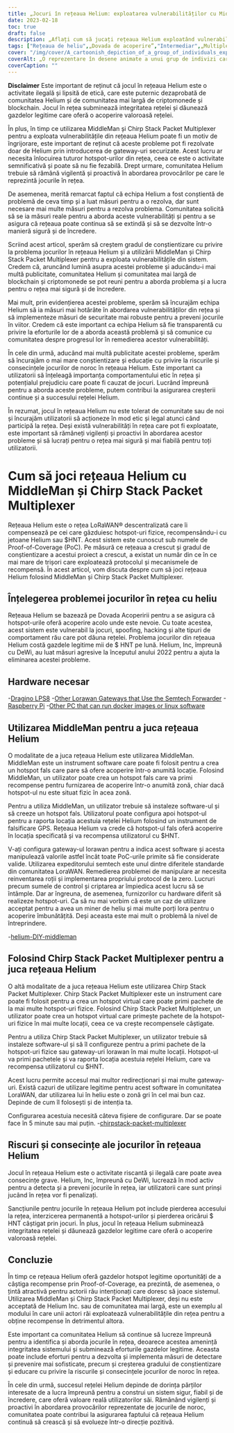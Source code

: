 ```yaml
---
title: „Jocuri în rețeaua Helium: exploatarea vulnerabilităților cu MiddleMan și Chirp Stack Packet Multiplexer”
date: 2023-02-18
toc: true
draft: false
description: „Aflați cum să jucați rețeaua Helium exploatând vulnerabilitățile cu MiddleMan și Chirp Stack Packet Multiplexer, precum și riscurile și consecințele unei astfel de operațiuni.”
tags: ["Rețeaua de heliu",„Dovada de acoperire”,"Intermediar",„Multiplexor de pachete Chirp Stack”,"jocuri",„exploatând vulnerabilități”,„Rețea LoRaWAN”,„criptomonedă”,"blockchain","rețea descentralizată","hotspot-uri",„falsificare”,„înșelăciune”,„activitate ilegală”,"penalități",„integritatea rețelei”,"recompense","actori răuvoitori","securitatea retelei","gazde legitime"]
cover: "/img/cover/A_cartoonish_depiction_of_a_group_of_individuals_exploiting.png"
coverAlt: „O reprezentare în desene animate a unui grup de indivizi care exploatează un balon cu heliu cu o imagine a unui gateway LoRaWAN® și MiddleMan sau Chirp Stack Packet Multiplexer în fundal.”
coverCaption: ""
---
```


**Disclaimer**
Este important de reținut că jocul în rețeaua Helium este o activitate ilegală și lipsită de etică, care este puternic dezaprobată de comunitatea Helium și de comunitatea mai largă de criptomonede și blockchain. Jocul în rețea subminează integritatea rețelei și dăunează gazdelor legitime care oferă o acoperire valoroasă rețelei.

În plus, în timp ce utilizarea MiddleMan și Chirp Stack Packet Multiplexer pentru a exploata vulnerabilitățile din rețeaua Helium poate fi un motiv de îngrijorare, este important de reținut că aceste probleme pot fi rezolvate doar de Helium prin introducerea de gateway-uri securizate. Acest lucru ar necesita înlocuirea tuturor hotspot-urilor din rețea, ceea ce este o activitate semnificativă și poate să nu fie fezabilă. Drept urmare, comunitatea Helium trebuie să rămână vigilentă și proactivă în abordarea provocărilor pe care le reprezintă jocurile în rețea.

De asemenea, merită remarcat faptul că echipa Helium a fost conștientă de problemă de ceva timp și a luat măsuri pentru a o rezolva, dar sunt necesare mai multe măsuri pentru a rezolva problema. Comunitatea solicită să se ia măsuri reale pentru a aborda aceste vulnerabilități și pentru a se asigura că rețeaua poate continua să se extindă și să se dezvolte într-o manieră sigură și de încredere.

Scriind acest articol, sperăm să creștem gradul de conștientizare cu privire la problema jocurilor în rețeaua Helium și a utilizării MiddleMan și Chirp Stack Packet Multiplexer pentru a exploata vulnerabilitățile din sistem. Credem că, aruncând lumină asupra acestei probleme și aducându-i mai multă publicitate, comunitatea Helium și comunitatea mai largă de blockchain și criptomonede se pot reuni pentru a aborda problema și a lucra pentru o rețea mai sigură și de încredere.

Mai mult, prin evidențierea acestei probleme, sperăm să încurajăm echipa Helium să ia măsuri mai hotărâte în abordarea vulnerabilităților din rețea și să implementeze măsuri de securitate mai robuste pentru a preveni jocurile în viitor. Credem că este important ca echipa Helium să fie transparentă cu privire la eforturile lor de a aborda această problemă și să comunice cu comunitatea despre progresul lor în remedierea acestor vulnerabilități.

În cele din urmă, aducând mai multă publicitate acestei probleme, sperăm să încurajăm o mai mare conștientizare și educație cu privire la riscurile și consecințele jocurilor de noroc în rețeaua Helium. Este important ca utilizatorii să înțeleagă importanța comportamentului etic în rețea și potențialul prejudiciu care poate fi cauzat de jocuri. Lucrând împreună pentru a aborda aceste probleme, putem contribui la asigurarea creșterii continue și a succesului rețelei Helium.

În rezumat, jocul în rețeaua Helium nu este tolerat de comunitate sau de noi și încurajăm utilizatorii să acționeze în mod etic și legal atunci când participă la rețea. Deși există vulnerabilități în rețea care pot fi exploatate, este important să rămâneți vigilenți și proactivi în abordarea acestor probleme și să lucrați pentru o rețea mai sigură și mai fiabilă pentru toți utilizatorii.

# Cum să joci rețeaua Helium cu MiddleMan și Chirp Stack Packet Multiplexer
Rețeaua Helium este o rețea LoRaWAN® descentralizată care îi compensează pe cei care găzduiesc hotspot-uri fizice, recompensându-i cu jetoane Helium sau $HNT. Acest sistem este cunoscut sub numele de Proof-of-Coverage (PoC). Pe măsură ce rețeaua a crescut și gradul de conștientizare a acestui proiect a crescut, a existat un număr din ce în ce mai mare de trișori care exploatează protocolul și mecanismele de recompensă. În acest articol, vom discuta despre cum să joci rețeaua Helium folosind MiddleMan și Chirp Stack Packet Multiplexer.

## Înțelegerea problemei jocurilor în rețea cu heliu
Rețeaua Helium se bazează pe Dovada Acoperirii pentru a se asigura că hotspot-urile oferă acoperire acolo unde este nevoie. Cu toate acestea, acest sistem este vulnerabil la jocuri, spoofing, hacking și alte tipuri de comportament rău care pot dăuna rețelei. Problema jocurilor din rețeaua Helium costă gazdele legitime mii de $ HNT pe lună. Helium, Inc, împreună cu DeWi, au luat măsuri agresive la începutul anului 2022 pentru a ajuta la eliminarea acestei probleme.

## Hardware necesar
-[Dragino LPS8](https://www.ebay.com/sch/i.html?_nkw=dragino+lps8)
-[Other Lorawan Gateways that Use the Semtech Forwarder](https://amzn.to/41bcskb)
-[Raspberry Pi](https://amzn.to/3KjFCYp)
-[Other PC that can run docker images or linux software](https://amzn.to/3YkFhcj)

## Utilizarea MiddleMan pentru a juca rețeaua Helium
O modalitate de a juca rețeaua Helium este utilizarea MiddleMan. MiddleMan este un instrument software care poate fi folosit pentru a crea un hotspot fals care pare să ofere acoperire într-o anumită locație. Folosind MiddleMan, un utilizator poate crea un hotspot fals care va primi recompense pentru furnizarea de acoperire într-o anumită zonă, chiar dacă hotspot-ul nu este situat fizic în acea zonă.

Pentru a utiliza MiddleMan, un utilizator trebuie să instaleze software-ul și să creeze un hotspot fals. Utilizatorul poate configura apoi hotspot-ul pentru a raporta locația acestuia rețelei Helium folosind un instrument de falsificare GPS. Rețeaua Helium va crede că hotspot-ul fals oferă acoperire în locația specificată și va recompensa utilizatorul cu $HNT.

V-ați configura gateway-ul lorawan pentru a indica acest software și acesta manipulează valorile astfel încât toate PoC-urile primite să fie considerate valide. Utilizarea expeditorului semtech este unul dintre diferitele standarde din comunitatea LoraWAN. Remedierea problemei de manipulare ar necesita reinventarea roții și implementarea propriului protocol de la zero. Lucruri precum sumele de control și criptarea ar împiedica acest lucru să se întâmple. Dar ar îngreuna, de asemenea, furnizorilor cu hardware diferit să realizeze hotspot-uri. Ca să nu mai vorbim că este un caz de utilizare acceptat pentru a avea un miner de heliu și mai multe porți lora pentru o acoperire îmbunătățită. Deși aceasta este mai mult o problemă la nivel de întreprindere.

 -[helium-DIY-middleman](https://github.com/curiousfokker/helium-DIY-middleman)

## Folosind Chirp Stack Packet Multiplexer pentru a juca rețeaua Helium
O altă modalitate de a juca rețeaua Helium este utilizarea Chirp Stack Packet Multiplexer. Chirp Stack Packet Multiplexer este un instrument care poate fi folosit pentru a crea un hotspot virtual care poate primi pachete de la mai multe hotspot-uri fizice. Folosind Chirp Stack Packet Multiplexer, un utilizator poate crea un hotspot virtual care primește pachete de la hotspot-uri fizice în mai multe locații, ceea ce va crește recompensele câștigate.

Pentru a utiliza Chirp Stack Packet Multiplexer, un utilizator trebuie să instaleze software-ul și să îl configureze pentru a primi pachete de la hotspot-uri fizice sau gateway-uri lorawan în mai multe locații. Hotspot-ul va primi pachetele și va raporta locația acestuia rețelei Helium, care va recompensa utilizatorul cu $HNT.

Acest lucru permite accesul mai multor redirecționari și mai multe gateway-uri. Există cazuri de utilizare legitime pentru acest software în comunitatea LoraWAN, dar utilizarea lui în heliu este o zonă gri în cel mai bun caz. Depinde de cum îl folosești și de intenția ta.

Configurarea acestuia necesită câteva fișiere de configurare. Dar se poate face în 5 minute sau mai puțin.
-[chirpstack-packet-multiplexer](https://github.com/brocaar/chirpstack-packet-multiplexer)


## Riscuri și consecințe ale jocurilor în rețeaua Helium
Jocul în rețeaua Helium este o activitate riscantă și ilegală care poate avea consecințe grave. Helium, Inc, împreună cu DeWi, lucrează în mod activ pentru a detecta și a preveni jocurile în rețea, iar utilizatorii care sunt prinși jucând în rețea vor fi penalizați.

Sancțiunile pentru jocurile în rețeaua Helium pot include pierderea accesului la rețea, interzicerea permanentă a hotspot-urilor și pierderea oricărui $ HNT câștigat prin jocuri. În plus, jocul în rețeaua Helium subminează integritatea rețelei și dăunează gazdelor legitime care oferă o acoperire valoroasă rețelei.

## Concluzie
În timp ce rețeaua Helium oferă gazdelor hotspot legitime oportunități de a câștiga recompense prin Proof-of-Coverage, ea prezintă, de asemenea, o țintă atractivă pentru actorii rău intenționați care doresc să joace sistemul. Utilizarea MiddleMan și Chirp Stack Packet Multiplexer, deși nu este acceptată de Helium Inc. sau de comunitatea mai largă, este un exemplu al modului în care unii actori răi exploatează vulnerabilitățile din rețea pentru a obține recompense în detrimentul altora.

Este important ca comunitatea Helium să continue să lucreze împreună pentru a identifica și aborda jocurile în rețea, deoarece acestea amenință integritatea sistemului și subminează eforturile gazdelor legitime. Aceasta poate include eforturi pentru a dezvolta și implementa măsuri de detectare și prevenire mai sofisticate, precum și creșterea gradului de conștientizare și educare cu privire la riscurile și consecințele jocurilor de noroc în rețea.

În cele din urmă, succesul rețelei Helium depinde de dorința părților interesate de a lucra împreună pentru a construi un sistem sigur, fiabil și de încredere, care oferă valoare reală utilizatorilor săi. Rămânând vigilenți și proactivi în abordarea provocărilor reprezentate de jocurile de noroc, comunitatea poate contribui la asigurarea faptului că rețeaua Helium continuă să crească și să evolueze într-o direcție pozitivă.